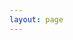 ```yaml
---
layout: page
---
```


<script>
export default {
  data() {
    return {
      observer: null,  
    };
  },
  mounted() {
    this.initObserver();
  },
  methods: {
    initObserver() {
      const options = {
        root: null, 
        threshold: 0.1, 
        rootMargin: '0px'
      };

      this.observer = new IntersectionObserver((entries) => {
        entries.forEach(entry => {
          if (entry.isIntersecting) {
            entry.target.classList.add('element-visible');
            entry.target.classList.remove('element-hidden');
          }
        });
      }, options);

      // Select elements and start observing them
      const elements = document.querySelectorAll('.element-hidden');
      elements.forEach(element => this.observer.observe(element));
    }
  },
  beforeDestroy() {
    if (this.observer) {
      // Stop observing all elements
      this.observer.disconnect();
    }
  }
};
</script>


<section class="absolute top-0 left-0 right-0 h-72 z-[-1] opacity-80">
  <div style="animation-delay:0.8s; animation-duration:2s" class="fade-in bg-waves"></div>
</section>

<section class="flex flex-col items-center justify-center h-screen">
  <div class="text-center mx-auto inline-block">
    <div class=" text-4xl leading-tight tracking-tight text-slate-600 dark:text-slate-400 font-semibold">
      Brendan Larsen
    </div>
    <div class="leading-tight tracking-tight z-10 text-4xl py-6 bg-clip-text text-transparent bg-gradient-to-r from-[#AAABB8] to-[#2E9CCA] font-semibold relative">
      Scientist / Biologist
    </div>
    <p class="text-xl  leading-tight tracking-tight font-light text-slate-400 dark:text-slate-400">
      Studying the evolution of viruses.
    </p>
  </div>
</section>

<section class="bg-slate-400/90 dark:bg-slate-700 backdrop-blur backdrop-filter p-4 lg:mx-4 md:p-6 rounded-md lg:rounded-2xl border-slate-600 border-2">
    <nav class="flex items-center px-10 -space-x-2 justify-between text-slate-500 dark:text-slate-400 tracking-widest">
        <a class="inline-flex flex-1 justify-center hover:text-sky-500 hover:font-bold" href="#section-1">Current</a>
        <a class="inline-flex flex-1 justify-center hover:text-sky-500 hover:font-bold" href="#section-2">Past</a>
        <a class="inline-flex flex-1 justify-center hover:text-sky-500 hover:font-bold" href="#section-3">Interests</a>
    </nav>
</section>


<section id="section-1"> 
  <div class="lg:px-4">
    <div class="rounded-md lg:rounded-2xl px-6 py-24 lg:p-12 relative bg-slate-800 text-slate-400">
      <div class="absolute top-2 left-2 lg:top-6 lg:left-6 text-white text-4xl font-extrabold">Current Projects</div>
      <div class="absolute top-12 left-2 lg:top-20 lg:left-6  text-lg lg:text-2xl">Deep Mutational Scanning of the Nipah Receptor Binding Protein</div>
      <div class="container pt-6 lg:pt-20 ">
        <div class="grid grid-cols-2 gap-8 font-light leading-loose tracking-wide text-md md:text-lg lg:text-2xl">
          <div class=" lg:pt-12 flex col-span-2 items-center justify-center text-center">
            <img src="/images/nipah_phylogeny.png" class="pb-6 relative element-hidden max-w-full max-h-96 lg:max-h-[600px]"></img>
          </div>
          <div class="-mt-8 flex col-span-2 items-center justify-center text-center element-hidden">Phylogeny of Nipah sequences from nature, with receptor binding protein mutations mapped on. </div>
          <div class="flex items-center justify-center text-center">
            <p class="element-hidden">Nipah is a bat-borne virus that occasionally spills over into humans. The virus's receptor binding protein attaches to human host receptors, ephrin-B2 and ephrin-B3. Through deep mutational scanning, I have explored how nearly every possible mutation affects both cell entry and receptor binding. The accompanying diagram illustrates the impact of these mutations on cell entry; areas marked in red indicate sites with low tolerance for mutations. </p>
          </div>
          <div class="flex justify-center items-center ">
            <img src="/images/entry_tetramer_better.png" class="max-w-full max-h-96 element-hidden">
          </div>
          <div class="flex justify-center items-center ">
            <img src="/images/escape.png" class="max-w-full max-h-96 element-hidden">
          </div>
          <div class="flex items-center justify-center text-center">
            <p class="element-hidden">The receptor binding protein is an important target for neutralizing antibodies, which have shown effectiveness in preventing disease in animal models. Using deep mutational scanning, I have identified mutations that allow the virus to evade these antibodies. Understanding these escape mutations helps us pinpoint which changes impact antibody neutralization and whether these mutations are functionally tolerated. </p>
          </div>
          <div class="mt-12 flex col-span-2 items-center justify-center h-full text-center">
            <div class="leading-tight tracking-tight text-2xl lg:text-4xl pb-10 bg-clip-text text-transparent bg-gradient-to-r from-[#AAABB8] to-red-500 font-semibold relative drop-shadow-xl element-hidden">These data aid in the development of vaccines and antibody therapies, in addition to improving basic understanding of the function of the receptor binding protein.</div>
          </div>
          <nav class="flex items-center col-span-2 px-10 pt-10 -space-x-2 justify-between text-slate-500 dark:text-slate-400 tracking-widest">
            <a class="inline-flex flex-1 justify-center items-center hover:text-sky-500 hover:font-bold" href="https://dms-vep.org/Nipah_Malaysia_RBP_DMS/">Link to website with more information</a>
            <a class="inline-flex flex-1 justify-center hover:text-sky-500 hover:font-bold" href="https://www.biorxiv.org/content/10.1101/2024.04.17.589977v1">Link to preprint</a>
          </nav>
        </div>
      </div>
    </div>
  </div>
</section>

<section id="section-2" class="lg:px-4 overflow-hidden">
  <div class="rounded-md lg:rounded-2xl px-6 py-24 lg:p-12 relative bg-slate-400 dark:bg-slate-600 text-slate-800 dark:text-slate-200">
    <div class="absolute top-2 left-2 lg:top-4 lg:left-6 text-4xl font-extrabold text-white">Past Projects</div>
    <div class="absolute top-12 lg:top-16 left-2 lg:left-6 text-lg lg:text-2xl">Evolution and Diversity of Paramyxoviruses in Bats and Rodents</div>
    <div class="container pt-16 lg:pt-20 grid grid-cols-2 gap-8 text-md md:text-lg lg:text-2xl leading-loose font-extralight">
      <div class="flex items-center col-span-2 justify-center text-center">
        <p class="litems-center justify-center  element-hidden"> Paramyxoviruses are widespread and extremely diverse, including notable human pathogens such as Nipah and Measles viruses. To explore this diversity, I captured hundreds of individual animals from 19 bat and 15 rodent species across Southeastern Arizona. I successfully sequenced and analyzed 55 novel paramyxoviruses, adding to our knowledge of these viruses.</p>
      </div>
      <div class="flex justify-center items-center element-hidden">
        <img src="/images/pallid.jpg" class="max-h-96">
      </div>
      <div class="flex justify-center items-center element-hidden">
        <img src="/images/peromyscus.png" class="max-w-full max-h-64 lg:max-h-96 " alt="Escape">
      </div>
      <div class="flex items-center justify-center text-center col-span-2">
        <p class="element-hidden">Through this sequencing effort, we uncovered the long-term evolutionary history of these viruses. A comparison of bat and virus phylogenies reveals similar branching patterns, suggesting a long-standing association that spans millions of years. This relationship highlights the intricate evolutionary dynamics between hosts and their viruses.</p>
      </div>
      <div class="flex items-center justify-center col-span-2">
        <img class="max-w-full max-h-96" src="/images/pmv_co_phylogeny.jpg"></img>
      </div>
      <div class="flex items-center justify-center col-span-2">
        <img class="max-w-full max-h-96" src="/images/pmv_circular_phylogeny.png"></img>
      </div>
      <nav class="flex items-center col-span-2 px-10 -space-x-2 justify-between text-slate-500 dark:text-slate-400 tracking-widest">
            <a class="inline-flex flex-1 justify-center hover:text-sky-500 hover:font-bold" href="https://pubmed.ncbi.nlm.nih.gov/34668771/">Link to paper</a>
      </nav>
    </div>
  </div>

  <div class="h-1 m-4 bg-slate-600"></div>
  <div class="rounded-md lg:rounded-2xl px-6 py-24 lg:p-12 relative bg-slate-400 dark:bg-slate-600 text-slate-600 dark:text-slate-400">    
    <div class="absolute top-12 lg:top-16 left-2 lg:left-6 font-semibold text-lg lg:text-2xl">Early evolution and spread of SARS-CoV-2</div>
    <div class="container pt-16 lg:pt-20 grid grid-cols-2 gap-8 text-md md:text-lg lg:text-2xl leading-loose font-light">
      <div class="flex items-center justify-center text-center col-span-2">
        <p class="items-center justify-center element-hidden"> During the initial stages of the SARS-CoV-2 pandemic, I helped sequence and analyze phylogenetic patterns that marked the virus’s early spread and introductions across various global regions.</p>
      </div>
      <div class="flex justify-center items-center element-hidden">
        <img src="/images/mbio_phylogeny.jpg" class="max-w-full max-h-96"></img>
      </div>
      <div class="flex justify-center items-center element-hidden">
        <p class=""> <a href="https://pubmed.ncbi.nlm.nih.gov/32887735/" class="hover:text-sky-500 hover:font-bold">In a collaboration with scientists across Arizona</a>, we sequenced many of the earliest COVID-19 cases identified in March 2020. Our analysis focused on determining the number of distinct viral introductions during this period.</p>
      </div>
      <div class="flex items-center justify-center text-center col-span-2">
        <p class="element-hidden">Furthermore, I contributed to a <a href="https://pubmed.ncbi.nlm.nih.gov/32912998/" class="hover:text-sky-500 hover:font-bold">study published in Science</a> that investigated various phylogenetic hypotheses concerning the virus’s initial introductions into the United States and Europe.</p>
      </div>
      <div class="flex items-center justify-center col-span-2">
        <img class="max-w-full max-h-96" src="/images/370_564_f1.jpeg"></img>
      </div>
      <div class="flex items-center justify-center">
        <p>Finally, by examining publicly released sequences on GISAID, <a href="https://virological.org/t/phylogenetic-evidence-that-b-1-1-7-has-been-circulating-in-the-united-states-since-early-to-mid-november/598" class="hover:text-sky-500 hover:font-bold">we were able to estimate the early introductions</a> of the alpha variant, B.1.1.7, into the United States.</p>
      </div>
      <div class="flex items-center justify-center">
        <img src="/images/b1117.png" class="max-w-full max-h-96"></img>
      </div>
    </div> 
  </div>
  <div class="h-1 bg-slate-600 m-4"></div>
  <div class="rounded-md lg:rounded-2xl px-6 py-24 lg:p-12 relative bg-slate-400 dark:bg-slate-600 text-slate-600 dark:text-slate-400">    
    <div class="absolute top-12 lg:top-16 left-2 lg:left-6 font-semibold text-lg lg:text-2xl">Ancient DNA</div>
    <div class="container pt-16 lg:pt-20 grid grid-cols-2 gap-8 text-md md:text-lg lg:text-2xl leading-loose font-light">
      <div class="flex items-center justify-center text-center col-span-2">
        <p class="items-center justify-center element-hidden"> The long-term evolutionary history of many viral lineages is poorly understood.</p>
      </div>
      <div class="flex justify-center items-center element-hidden">
        <img src="/images/midden.png" class="max-w-full max-h-96"></img>
      </div>
      <div class="flex justify-center items-center element-hidden">
        <p class=""> Ancient DNA can be used to better understand the long-term evolution of viruses. I turned to a novel source of aDNA, packrat middens, which are collections of feces and plant matter deposited by rodents in the genus Neotoma across the SW United States. The image on the left shows one from 27,000 years ago.</p>
      </div>
      <div class="flex items-center justify-center text-center col-span-2">
        <p class="element-hidden">I was able to sequence small DNA fragments of papillomamviruses from these ancient middens. By comparing with modern sequences, I was able to show that papillomavirus have been infecting rodents for tens of millions of years.</p>
      </div>
    </div> 
  </div>
</section>

<section id="section-3" class="lg:px-4 overflow-hidden">
  <div class="rounded-md lg:rounded-2xl px-6 py-24 lg:p-12 relative bg-slate-200 dark:bg-slate-500 text-slate-800 dark:text-slate-200">
    <div class="absolute top-2 left-2 lg:top-4 lg:left-6 text-4xl font-extrabold ">Interests</div>
    <div class="container pt-16 lg:pt-20 grid grid-cols-1 gap-8 text-lg lg:text-2xl leading-loose font-light">
      <p class="flex items-center justify-center text-center">Viral Evolution and Diversity</p>
      <p class="flex items-center justify-center text-center">Mammal Biodiversity</p>
      <p class="flex items-center justify-center text-center">Coevolution</p>
      <p class="flex items-center justify-center text-center">Phylogenetics</p>
    </div>
  </div>
</section>

<style scoped>
.fade-in {
  width: 100%;
  height: 100%;
  animation-delay: 0.6s;
  animation-duration: 1s;
}
.fade-in {
  opacity: 0;
  -webkit-animation: fade-in .5s ease;
  animation: fade-in .5s ease;
  -webkit-animation-fill-mode: forwards;
  animation-fill-mode: forwards;
}
.element-hidden {
  opacity: 0;
  transform: translateY(20px);
  transition: all 2.5s ease-out;
}

.element-visible {
  opacity: 1;
  transform: translateY(0);
  transition: all 2.5s ease-out;
}

</style>